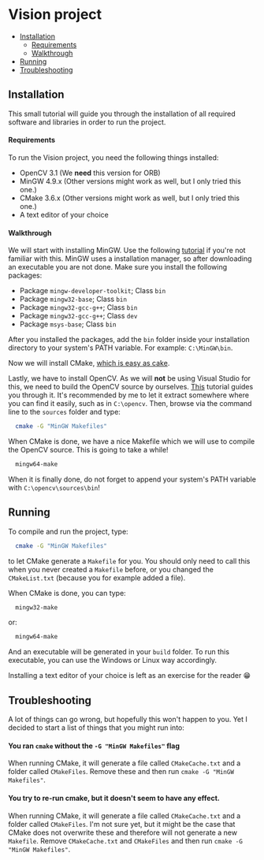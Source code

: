 # Vision project
- [Installation](#installation)
  - [Requirements](#requirements)
  - [Walkthrough](#walkthrough)
- [Running](#running)
- [Troubleshooting](#troubleshooting)

## Installation
This small tutorial will guide you through the installation of all required software and libraries in order to run the project.
#### Requirements
To run the Vision project, you need the following things installed:
- OpenCV 3.1 (We **need** this version for ORB)
- MinGW 4.9.x (Other versions might work as well, but I only tried this one.)
- CMake 3.6.x (Other versions might work as well, but I only tried this one.)
- A text editor of your choice

#### Walkthrough
We will start with installing MinGW. Use the following [tutorial](http://blog.florianwolters.de/educational/2013/11/21/Installing-MinGW/) if you're not familiar with this. MinGW uses a installation manager, so after downloading an executable you are not done. Make sure you install the following packages:
- Package `mingw-developer-toolkit`; Class `bin`
- Package `mingw32-base`; Class `bin`
- Package `mingw32-gcc-g++`; Class `bin`
- Package `mingw32-gcc-g++`; Class `dev`
- Package `msys-base`; Class `bin`

After you installed the packages, add the `bin` folder inside your installation directory to your system's PATH variable. For example: `C:\MinGW\bin`.

Now we will install CMake, [which is easy as cake](https://cmake.org/install/).

Lastly, we have to install OpenCV. As we will **not** be using Visual Studio for this, we need to build the OpenCV source by ourselves. [This](http://docs.opencv.org/2.4/doc/tutorials/introduction/windows_install/windows_install.html) tutorial guides you through it. It's recommended by me to let it extract somewhere where you can find it easily, such as in `C:\opencv`. Then, browse via the command line to the `sources` folder and type:
```bash
  cmake -G "MinGW Makefiles"
```
When CMake is done, we have a nice Makefile which we will use to compile the OpenCV source. This is going to take a while!
```bash
  mingw64-make
```
When it is finally done, do not forget to append your system's PATH variable with `C:\opencv\sources\bin`!

## Running
To compile and run the project, type:
```bash
  cmake -G "MinGW Makefiles"
```
to let CMake generate a `Makefile` for you. You should only need to call this when you never created a `Makefile` before, or you changed the `CMakeList.txt` (because you for example added a file).

When CMake is done, you can type:
```bash
  mingw32-make
```
or:
```bash
  mingw64-make
```
And an executable will be generated in your `build` folder. To run this executable, you can use the Windows or Linux way accordingly.

Installing a text editor of your choice is left as an exercise for the reader :grin:
## Troubleshooting
A lot of things can go wrong, but hopefully this won't happen to you. Yet I decided to start a list of things that you might run into:

#### You ran `cmake` without the `-G "MinGW Makefiles"` flag
When running CMake, it will generate a file called `CMakeCache.txt` and a folder called `CMakeFiles`. Remove these and then run `cmake -G "MinGW Makefiles"`.

#### You try to re-run cmake, but it doesn't seem to have any effect.
When running CMake, it will generate a file called `CMakeCache.txt` and a folder called `CMakeFiles`. I'm not sure yet, but it might be the case that CMake does not overwrite these and therefore will not generate a new `Makefile`. Remove `CMakeCache.txt` and `CMakeFiles` and then run `cmake -G "MinGW Makefiles"`.
